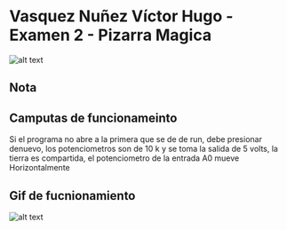 Vasquez Nuñez Víctor Hugo - Examen 2 - Pizarra Magica
======
![alt text](ReadmeAssets/examen-bob.gif "Examen Bob")

## Nota

## Camputas de funcionameinto
Si el programa no abre a la primera que se de de run, debe presionar denuevo, los potenciometros son de 10 k y se toma la salida de
5 volts, la tierra es compartida, el potenciometro de la entrada A0 mueve Horizontalmente


## Gif de fucnionamiento
![alt text](ReadmeAssets/gif_usuario)